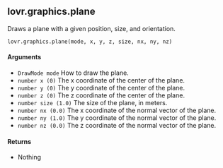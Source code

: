 lovr.graphics.plane
---

Draws a plane with a given position, size, and orientation.

    lovr.graphics.plane(mode, x, y, z, size, nx, ny, nz)

#### Arguments

- `DrawMode mode` How to draw the plane.
- `number x (0)` The x coordinate of the center of the plane.
- `number y (0)` The y coordinate of the center of the plane.
- `number z (0)` The z coordinate of the center of the plane.
- `number size (1.0)` The size of the plane, in meters.
- `number nx (0.0)` The x coordinate of the normal vector of the plane.
- `number ny (1.0)` The y coordinate of the normal vector of the plane.
- `number nz (0.0)` The z coordinate of the normal vector of the plane.

#### Returns

- Nothing
